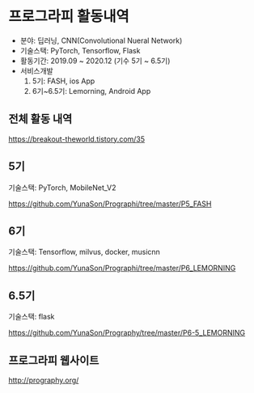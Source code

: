 
# 프로그라피 활동내역
- 분야: 딥러닝, CNN(Convolutional Nueral Network)
- 기술스택: PyTorch, Tensorflow, Flask
- 활동기간: 2019.09 ~ 2020.12 (기수 5기 ~ 6.5기)
- 서비스개발
  1. 5기: FASH, ios App
  2. 6기~6.5기: Lemorning, Android App

## 전체 활동 내역 
https://breakout-theworld.tistory.com/35


## 5기

기술스택: PyTorch, MobileNet_V2

https://github.com/YunaSon/Prographi/tree/master/P5_FASH

## 6기 

기술스택: Tensorflow, milvus, docker, musicnn

https://github.com/YunaSon/Prographi/tree/master/P6_LEMORNING

## 6.5기

기술스택: flask

https://github.com/YunaSon/Prography/tree/master/P6-5_LEMORNING


## 프로그라피 웹사이트
http://prography.org/
